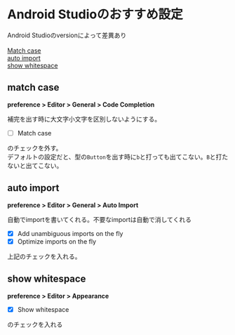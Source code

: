 # Android Studioのおすすめ設定
Android Studioのversionによって差異あり<br><br>
[Match case](#matchCase)<br>
[auto import](#autoImport)<br>
[show whitespace](#whitespace)<br>

## match case
<a name="matchCase"></a>
**preference > Editor > General > Code Completion**<br>

補完を出す時に大文字小文字を区別しないようにする。<br>
- [ ] Match case
 
のチェックを外す。<br>
デフォルトの設定だと、型の`Button`を出す時に`b`と打っても出てこない。`B`と打たないと出てこない。<br>

## auto import
<a name="autoImport"></a>
**preference > Editor > General > Auto Import**<br>

自動でimportを書いてくれる。不要なimportは自動で消してくれる
- [x] Add unambiguous imports on the fly
- [x] Optimize imports on the fly<br>
 
上記のチェックを入れる。

## show whitespace
<a name="whitespace"></a>
**preference > Editor > Appearance**

- [x] Show whitespace

のチェックを入れる
